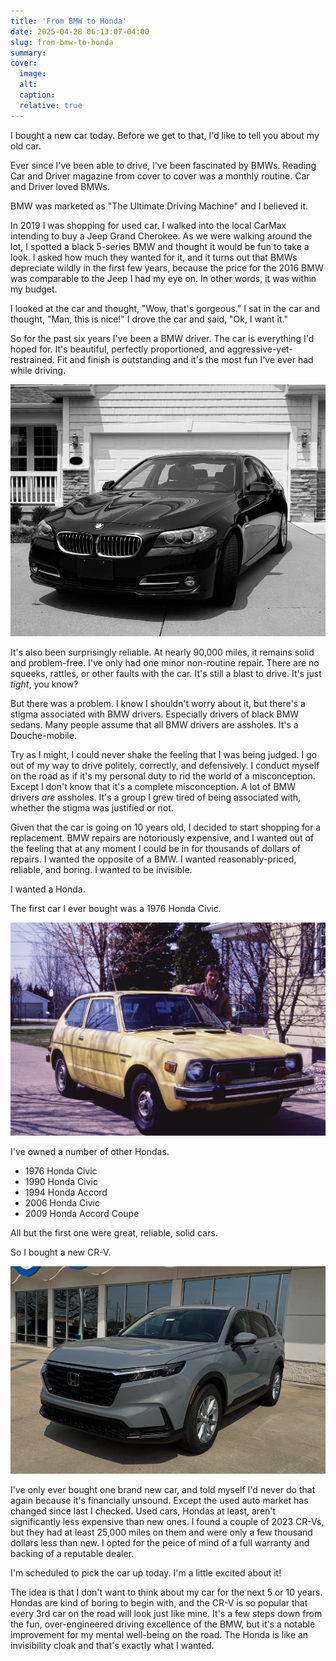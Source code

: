 ```yaml
---
title: 'From BMW to Honda'
date: 2025-04-28 06:13:07-04:00
slug: from-bmw-to-honda
summary: 
cover: 
  image: 
  alt: 
  caption: 
  relative: true
---
```


I bought a new car today. Before we get to that, I'd like to tell you about my old car.

Ever since I've been able to drive, I've been fascinated by BMWs. Reading Car and Driver magazine from cover to cover was a monthly routine. Car and Driver loved BMWs.

BMW was marketed as "The Ultimate Driving Machine" and I believed it.

In 2019 I was shopping for used car. I walked into the local CarMax intending to buy a Jeep Grand Cherokee. As we were walking around the lot, I spotted a black 5-series BMW and thought it would be fun to take a look. I asked how much they wanted for it, and it turns out that BMWs depreciate wildly in the first few years, because the price for the 2016 BMW was comparable to the Jeep I had my eye on. In other words, it was within my budget.

I looked at the car and thought, "Wow, that's gorgeous." I sat in the car and thought, "Man, this is nice!" I drove the car and said, "Ok, I want it."

So for the past six years I've been a BMW driver. The car is everything I'd hoped for. It's beautiful, perfectly proportioned, and aggressive-yet-restrained. Fit and finish is outstanding and it's the most fun I've ever had while driving. 

![2016 BMW 535i XDrive. (Photographed using a 4x5 Speed Graphic) :)](bmw.jpg "2016 BMW 535i XDrive. (Photographed using a 4x5 Speed Graphic) :)")

It's also been surprisingly reliable. At nearly 90,000 miles, it remains solid and problem-free. I've only had one minor non-routine repair. There are no squeeks, rattles, or other faults with the car. It's still a blast to drive. It's just _tight_, you know?

But there was a problem. I know I shouldn't worry about it, but there's a stigma associated with BMW drivers. Especially drivers of black BMW sedans. Many people assume that all BMW drivers are assholes. It's a Douche-mobile. 

Try as I might, I could never shake the feeling that I was being judged. I go out of my way to drive politely, correctly, and defensively. I conduct myself on the road as if it's my personal duty to rid the world of a misconception. Except I don't know that it's a complete misconception. A lot of BMW drivers _are_ assholes. It's a group I grew tired of being associated with, whether the stigma was justified or not.

Given that the car is going on 10 years old, I decided to start shopping for a replacement. BMW repairs are notoriously expensive, and I wanted out of the feeling that at any moment I could be in for thousands of dollars of repairs. I wanted the opposite of a BMW. I wanted reasonably-priced, reliable, and boring. I wanted to be invisible.

I wanted a Honda.

The first car I ever bought was a 1976 Honda Civic.

![Me and my first Honda (1983)](civic.jpg "Me and my first Honda (1983)")

I've owned a number of other Hondas.

- 1976 Honda Civic
- 1990 Honda Civic
- 1994 Honda Accord
- 2006 Honda Civic
- 2009 Honda Accord Coupe

All but the first one were great, reliable, solid cars.

So I bought a new CR-V.

![2025 Honda CR-V EX-L in Urban Gray Pearl.](crv.jpg "2025 Honda CR-V EX-L in Urban Gray Pearl.")

I've only ever bought one brand new car, and told myself I'd never do that again because it's financially unsound. Except the used auto market has changed since last I checked. Used cars, Hondas at least, aren't significantly less expensive than new ones. I found a couple of 2023 CR-Vs, but they had at least 25,000 miles on them and were only a few thousand dollars less than new. I opted for the peice of mind of a full warranty and backing of a reputable dealer.

I'm scheduled to pick the car up today. I'm a little excited about it!

The idea is that I don't want to think about my car for the next 5 or 10 years. Hondas are kind of boring to begin with, and the CR-V is so popular that every 3rd car on the road will look just like mine. It's a few steps down from the fun, over-engineered driving excellence of the BMW, but it's a notable improvement for my mental well-being on the road. The Honda is like an invisibility cloak and that's exactly what I wanted. 

